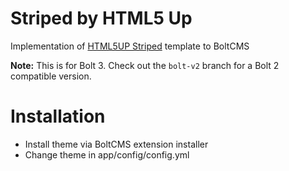 Striped by HTML5 Up
===

Implementation of [HTML5UP Striped](http://html5up.net/striped) template to BoltCMS

**Note:**  This is for Bolt 3. Check out the `bolt-v2` branch for a Bolt 2 compatible version.

Installation
===

- Install theme via BoltCMS extension installer
- Change theme in app/config/config.yml